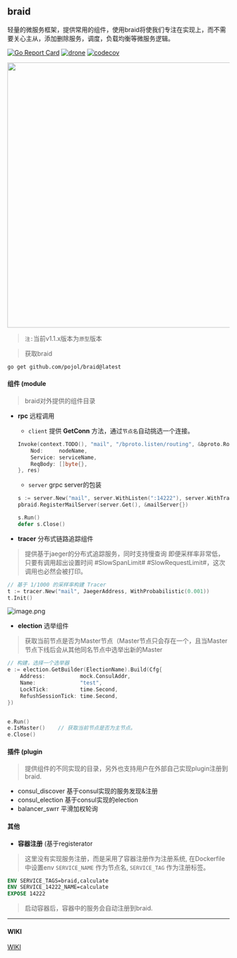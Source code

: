 ## braid
轻量的微服务框架，提供常用的组件，使用braid将使我们专注在实现上，而不需要关心主从，添加删除服务，调度，负载均衡等微服务逻辑。

[![Go Report Card](https://goreportcard.com/badge/github.com/pojol/braid)](https://goreportcard.com/report/github.com/pojol/braid)
[![drone](http://123.207.198.57:8001/api/badges/pojol/braid/status.svg?branch=develop)](dev)
[![codecov](https://codecov.io/gh/pojol/braid/branch/master/graph/badge.svg)](https://codecov.io/gh/pojol/braid)


<img src="https://i.postimg.cc/B6b6CMjM/image.png" width="600">

> `注:`当前v1.1.x版本为`原型`版本 

> 获取braid

```bash
go get github.com/pojol/braid@latest
```

#### 组件 (module
> braid对外提供的组件目录

* **rpc** 远程调用
    * `client` 提供 **GetConn** 方法，通过`节点名`自动挑选一个连接。
    
    ```go
    Invoke(context.TODO(), "mail", "/bproto.listen/routing", &bproto.RouteReq{
		Nod:     nodeName,
		Service: serviceName,
		ReqBody: []byte{},
	}, res)
    ```

    * `server` grpc server的包装
    
    ```go
    s := server.New("mail", server.WithListen(":14222"), server.WithTracing())
    pbraid.RegisterMailServer(server.Get(), &mailServer{})

    s.Run()
    defer s.Close()
    ```
* **tracer** 分布式链路追踪组件
> 提供基于jaeger的分布式追踪服务，同时支持慢查询
> 即便采样率非常低，只要有调用超出设置时间 #SlowSpanLimit# #SlowRequestLimit#，这次调用也必然会被打印。

```go
// 基于 1/1000 的采样率构建 Tracer
t := tracer.New("mail", JaegerAddress, WithProbabilistic(0.001))
t.Init()
```

![image.png](https://i.loli.net/2020/06/19/CwbvuhyjKkXLf6d.png)

* **election** 选举组件
> 获取当前节点是否为Master节点（Master节点只会存在一个，且当Master节点下线后会从其他同名节点中选举出新的Master

```go
// 构建，选择一个选举器
e := election.GetBuilder(ElectionName).Build(Cfg{
    Address:           mock.ConsulAddr,
    Name:              "test",
    LockTick:          time.Second,
    RefushSessionTick: time.Second,
})


e.Run()
e.IsMaster()    // 获取当前节点是否为主节点。
e.Close()
```

#### 插件 (plugin
> 提供组件的不同实现的目录，另外也支持用户在外部自己实现plugin注册到braid.

* consul_discover 基于consul实现的服务发现&注册
* consul_election 基于consul实现的election
* balancer_swrr 平滑加权轮询


#### 其他

* **容器注册** (基于registerator
> 这里没有实现服务注册，而是采用了容器注册作为注册系统,
> 在Dockerfile中设置env `SERVICE_NAME` 作为节点名, `SERVICE_TAG` 作为注册标签。
```Dockerfile
ENV SERVICE_TAGS=braid,calculate
ENV SERVICE_14222_NAME=calculate
EXPOSE 14222
```
> 启动容器后，容器中的服务会自动注册到braid.

***

#### WIKI
[WIKI](https://github.com/pojol/braid/wiki "WIKI")